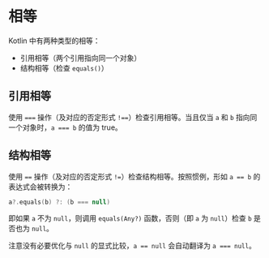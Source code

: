 # 相等

Kotlin 中有两种类型的相等：

- 引用相等（两个引用指向同一个对象）
- 结构相等（检查 `equals()`）


## 引用相等

使用 `===` 操作（及对应的否定形式 `!==`）检查引用相等。当且仅当 `a` 和 `b` 指向同一个对象时，`a === b` 的值为 true。


## 结构相等

使用 `==` 操作（及对应的否定形式 `!=`）检查结构相等。按照惯例，形如 `a == b` 的表达式会被转换为：

```kotlin
a?.equals(b) ?: (b === null)
```

即如果 `a` 不为 `null`，则调用 `equals(Any?)` 函数，否则（即 `a` 为 `null`）检查 `b` 是否也为 `null`。

注意没有必要优化与 `null` 的显式比较，`a == null` 会自动翻译为 `a === null`。
